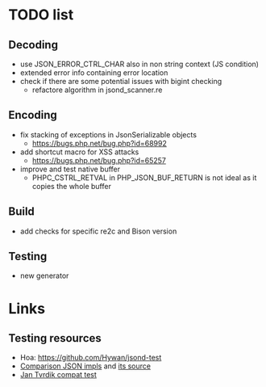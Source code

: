 # TODO list

## Decoding
- use JSON_ERROR_CTRL_CHAR also in non string context (JS condition)
- extended error info containing error location
- check if there are some potential issues with bigint checking
  - refactore algorithm in jsond_scanner.re

## Encoding
- fix stacking of exceptions in JsonSerializable objects
  - https://bugs.php.net/bug.php?id=68992
- add shortcut macro for XSS attacks
  - https://bugs.php.net/bug.php?id=65257
- improve and test native buffer
  - PHPC_CSTRL_RETVAL in PHP_JSON_BUF_RETURN is not ideal as it copies the whole buffer

## Build
- add checks for specific re2c and Bison version

## Testing
- new generator

# Links

## Testing resources
- Hoa: https://github.com/Hywan/jsond-test
- [Comparison JSON impls](http://gggeek.altervista.org/sw/article_20070425.html) and [its source](https://github.com/gggeek/phpxmlrpc-extras/blob/master/jsonrpc/testsuite.php)
- [Jan Tvrdik compat test](https://gist.github.com/JanTvrdik/10277952#file-test-php)
